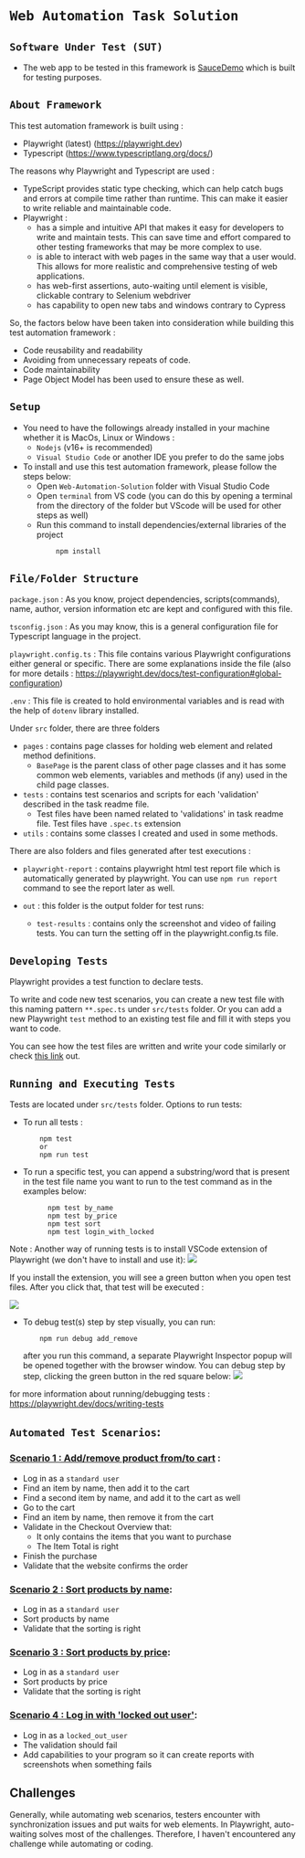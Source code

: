 # `Web Automation Task Solution`

## `Software Under Test (SUT)`

- The web app to be tested in this framework is [SauceDemo](`https://www.saucedemo.com`) which is built for testing purposes.

## `About Framework`

This test automation framework is built using :

- Playwright (latest) (https://playwright.dev)
- Typescript (https://www.typescriptlang.org/docs/)

The reasons why Playwright and Typescript are used :

- TypeScript provides static type checking, which can help catch bugs and errors at compile time rather than runtime. This can make it easier to write reliable and maintainable code.
- Playwright :
  - has a simple and intuitive API that makes it easy for developers to write and maintain tests. This can save time and effort compared to other testing frameworks that may be more complex to use.
  - is able to interact with web pages in the same way that a user would. This allows for more realistic and comprehensive testing of web applications.
  - has web-first assertions, auto-waiting until element is visible, clickable contrary to Selenium webdriver
  - has capability to open new tabs and windows contrary to Cypress

So, the factors below have been taken into consideration while building this test automation framework :

- Code reusability and readability
- Avoiding from unnecessary repeats of code.
- Code maintainability
- Page Object Model has been used to ensure these as well.

## `Setup`

- You need to have the followings already installed in your machine whether it is MacOs, Linux or Windows :
  - `Nodejs` (v16+ is recommended)
  - `Visual Studio Code` or another IDE you prefer to do the same jobs
- To install and use this test automation framework, please follow the steps below:
  - Open `Web-Automation-Solution` folder with Visual Studio Code
  - Open `terminal` from VS code (you can do this by opening a terminal from the directory of the folder but VScode will be used for other steps as well)
  - Run this command to install dependencies/external libraries of the project
  ```bash
          npm install
  ```

## `File/Folder Structure`

`package.json` : As you know, project dependencies, scripts(commands), name, author, version information etc are kept and configured with this file.

`tsconfig.json` : As you may know, this is a general configuration file for Typescript language in the project.

`playwright.config.ts` : This file contains various Playwright configurations either general or specific. There are some explanations inside the file (also for more details : https://playwright.dev/docs/test-configuration#global-configuration)

`.env` : This file is created to hold environmental variables and is read with the help of `dotenv` library installed.

Under `src` folder, there are three folders

- `pages` : contains page classes for holding web element and related method definitions.
  - `BasePage` is the parent class of other page classes and it has some common web elements, variables and methods (if any) used in the child page classes.
- `tests` : contains test scenarios and scripts for each 'validation' described in the task readme file.
  - Test files have been named related to 'validations' in task readme file. Test files have `.spec.ts` extension
- `utils` : contains some classes I created and used in some methods.

There are also folders and files generated after test executions :

- `playwright-report` : contains playwright html test report file which is automatically generated by playwright. You can use `npm run report` command to see the report later as well.

- `out` : this folder is the output folder for test runs:
  - `test-results` : contains only the screenshot and video of failing tests. You can turn the setting off in the playwright.config.ts file.

## `Developing Tests`

Playwright provides a test function to declare tests.

To write and code new test scenarios, you can create a new test file with this naming pattern `**.spec.ts` under `src/tests` folder. Or you can add a new Playwright `test` method to an existing test file and fill it with steps you want to code.

You can see how the test files are written and write your code similarly or check [this link](https://playwright.dev/docs/writing-tests) out.

## `Running and Executing Tests`

Tests are located under `src/tests` folder. Options to run tests:

- To run all tests :
  ```
      npm test
      or
      npm run test
  ```
- To run a specific test, you can append a substring/word that is present in the test file name you want to run to the test command as in the examples below:
  ```     npm test add_remove
        npm test by_name
        npm test by_price
        npm test sort
        npm test login_with_locked
  ```

Note : Another way of running tests is to install VSCode extension of Playwright (we don't have to install and use it):
    ![](./readme-images/playwright-test-runner-extension.png)

If you install the extension, you will see a green button when you open test files. After you click that, that test will be executed :

  ![](./readme-images/example.png)

- To debug test(s) step by step visually, you can run:
  ```
      npm run debug add_remove
  ```
  after you run this command, a separate Playwright Inspector popup will be opened together with the browser window. You can debug step by step, clicking the green button in the red square below:
  ![](./readme-images/debugButton.png)

for more information about running/debugging tests : https://playwright.dev/docs/writing-tests

## `Automated Test Scenarios`:

### [Scenario 1 : Add/remove product from/to cart](./src/tests/add_remove_product.spec.ts) :

- Log in as a `standard user`
- Find an item by name, then add it to the cart
- Find a second item by name, and add it to the cart as well
- Go to the cart
- Find an item by name, then remove it from the cart
- Validate in the Checkout Overview that:
  - It only contains the items that you want to purchase
  - The Item Total is right
- Finish the purchase
- Validate that the website confirms the order

### [Scenario 2 : Sort products by name](./src/tests/sort_products_by_name.spec.ts):

- Log in as a `standard user`
- Sort products by name
- Validate that the sorting is right

### [Scenario 3 : Sort products by price](./src/tests/sort_products_by_price.spec.ts):

- Log in as a `standard user`
- Sort products by price
- Validate that the sorting is right

### [Scenario 4 : Log in with 'locked out user'](./src/tests/try_login_with_locked_user.spec.ts):

- Log in as a `locked_out_user`
- The validation should fail
- Add capabilities to your program so it can create reports with screenshots when something fails

## Challenges

Generally, while automating web scenarios, testers encounter with synchronization issues and put waits for web elements. In Playwright, auto-waiting solves most of the challenges. Therefore, I haven't encountered any challenge while automating or coding.